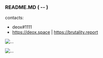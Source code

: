 ### README.MD ( -- )

contacts:
- deox#1111
- https://deox.space | https://brutality.report

![...](https://github-readme-stats.vercel.app/api?username=deox1111&show_icons=true&title_color=fff&icon_color=79ff97&text_color=9f9f9f&bg_color=151515&count_private=true)

![...](https://spotify-github-profile.vercel.app/api/view.svg?uid=0v65sz7wwwkckemhr78fxnrdp&redirect=true][https://spotify-github-profile.vercel.app/api/view.svg?uid=0v65sz7wwwkckemhr78fxnrdp&cover_image=true&theme=default&bar_color=53b14f&bar_color_cover=false)
